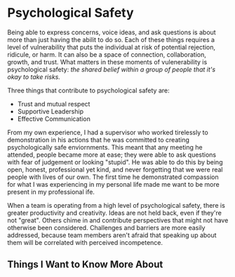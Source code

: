 # Psychological Safety

Being able to express concerns, voice ideas, and ask questions is about more than just having the abilit to do so. Each of these things requires a level of vulnerability that puts the individual at risk of potential rejection, ridicule, or harm. It can also be a space of connection, collaboration, growth, and trust. What matters in these moments of vulenerability is psychological safety: *the shared belief within a group of people that it's okay to take risks.*

Three things that contribute to psychological safety are:
- Trust and mutual respect
- Supportive Leadership
- Effective Communication


From my own experience, I had a supervisor who worked tirelessly to demonstration in his actions that he was committed to creating psychologically safe enviornments. This meant that any meeting he attended, people became more at ease; they were able to ask questions with fear of judgement or looking "stupid". He was able to do this by being open, honest, professional yet kind, and never forgetting that we were real people with lives of our own. The first time he demonstrated compassion for what I was experiencing in my personal life made me want to be more present in my professional ife.


When a team is operating from a high level of psychological safety, there is greater productivity and creativity. Ideas are not held back, even if they're not "great". Others chime in and contribute perspectives that might not have otherwise been considered. Challenges and barriers are more easily addressed, because team members aren't afraid that speaking up about them will be correlated with perceived incompetence. 

## Things I Want to Know More About


